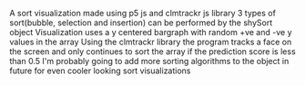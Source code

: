 A sort visualization made using p5 js and clmtrackr js library
3 types of sort(bubble, selection and insertion) can be performed by the shySort object
Visualization uses a y centered bargraph with random +ve and -ve y values in the array
Using the clmtrackr library the program tracks a face on the screen and only continues to sort the array if the prediction score is less than 0.5
I'm probably going to add more sorting algorithms to the object in future for even cooler looking sort visualizations
